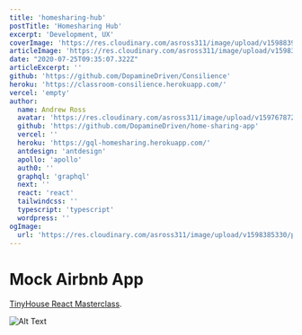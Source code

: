 ```yaml
---
title: 'homesharing-hub'
postTitle: 'Homesharing Hub'
excerpt: 'Development, UX'
coverImage: 'https://res.cloudinary.com/asross311/image/upload/v1598839549/portfolio/Rectangle_6037_1_xih1z0.jpg'
articleImage: 'https://res.cloudinary.com/asross311/image/upload/v1598374915/portfolio/mock-airbnb-home_vh5rhx.jpg'
date: "2020-07-25T09:35:07.322Z"
articleExcerpt: ''
github: 'https://github.com/DopamineDriven/Consilience'
heroku: 'https://classroom-consilience.herokuapp.com/'
vercel: 'empty'
author:
  name: Andrew Ross
  avatar: 'https://res.cloudinary.com/asross311/image/upload/v1597678722/portfolio/doge_ropqvx.jpg'
  github: 'https://github.com/DopamineDriven/home-sharing-app'
  vercel: ''
  heroku: 'https://gql-homesharing.herokuapp.com/'
  antdesign: 'antdesign'
  apollo: 'apollo'
  auth0: ''
  graphql: 'graphql'
  next: ''
  react: 'react'
  tailwindcss: ''
  typescript: 'typescript'
  wordpress: ''
ogImage:
  url: 'https://res.cloudinary.com/asross311/image/upload/v1598385330/portfolio/Group_25_1_mkabg7.jpg'
---
```


# Mock Airbnb App
 [TinyHouse React Masterclass](https://www.newline.co/tinyhouse).

 ![Alt Text](https://dev-to-uploads.s3.amazonaws.com/i/k9lv12xtp4lkavj6ip0c.png)